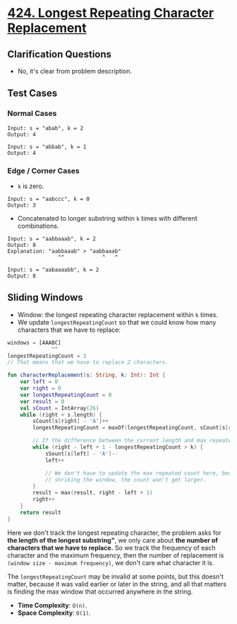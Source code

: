 # [424. Longest Repeating Character Replacement](https://leetcode.com/problems/longest-repeating-character-replacement/)

## Clarification Questions
* No, it's clear from problem description.
 
## Test Cases
### Normal Cases
```
Input: s = "abab", k = 2
Output: 4

Input: s = "abbab", k = 1
Output: 4
```
### Edge / Corner Cases
* `k` is zero.
```
Input: s = "aabccc", k = 0
Output: 3
```

* Concatenated to longer substring within `k` times with different combinations.
```
Input: s = "aabbaaab", k = 2
Output: 8
Explanation: "aabbaaab" > "aabbaaab"
                ^^            ^   ^  

Input: s = "aabaaaabb", k = 2
Output: 8
```

## Sliding Windows
* Window: the longest repeating character replacement within `k` times.
* We update `longestRepeatingCount` so that we could know how many characters that we have to replace:

```js
windows = [AAABC]
              ^^
longestRepeatingCount = 3
// That means that we have to replace 2 characters.
```

```kotlin
fun characterReplacement(s: String, k: Int): Int {
    var left = 0
    var right = 0
    var longestRepeatingCount = 0
    var result = 0
    val sCount = IntArray(26)
    while (right < s.length) {
        sCount[s[right] - 'A']++
        longestRepeatingCount = maxOf(longestRepeatingCount, sCount[s[right] - 'A'])

        // If the difference between the current length and max repeated count > k, we have to shrink the window
        while (right - left + 1 - longestRepeatingCount > k) {
            sSount[s[left] - 'A']--
            left++

            // We don't have to update the max repeated count here, because when 
            // shriking the window, the count won't get larger.
        }
        result = max(result, right - left + 1)
        right++
    }
    return result
}
```

Here we don't track the longest repeating character, the problem asks for **the length of the longest substring"**, we only care about **the number of characters that we have to replace.** So we track the frequency of each character and the maximum frequency, then the number of replacement is `(window size - maximum frequency)`, we don't care what character it is.

The `longestRepeatingCount` may be invalid at some points, but this doesn't matter, because it was valid earlier or later in the string, and all that matters is finding the max window that occurred anywhere in the string.

* **Time Complexity**: `O(n)`.
* **Space Complexity**: `O(1)`.